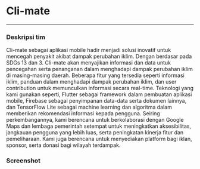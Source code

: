 # Cli-mate
---
### Deskripsi tim
Cli-mate sebagai aplikasi mobile hadir menjadi solusi inovatif untuk mencegah penyakit akibat dampak perubahan iklim. Dengan berdasar pada SDGs 13 dan 3. Cli-mate akan menyajikan informasi dan data untuk pencegahan serta penanganan dalam menghadapi dampak perubahan iklim di masing-masing daerah. Beberapa fitur yang tersedia seperti informasi iklim, panduan dalam menghadapi dampak perubahan iklim, dan user contribution untuk memunculkan informasi secara real-time. Teknologi yang kami gunakan seperti, Flutter sebagai framework dalam pembuatan aplikasi mobile, Firebase sebagai penyimpanan data-data serta dokumen lainnya, dan TensorFlow Lite sebagai machine learning dan algoritma dalam memberikan rekomendasi informasi kepada pengguna. Seiring perkembangannya, kami berencana untuk berkolaborasi dengan Google Maps dan lembaga pemerintah setempat untuk meningkatkan aksesibilitas, jangkauan pengguna yang lebih luas, serta peningkatan kinerja fitur dan pemeliharaan. Kami juga berencana untuk menyediakan platform bagi iklan, sponsor, serta donasi bagi wilayah terdampak. 

### Screenshot
